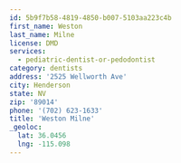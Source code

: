 ```yaml
---
id: 5b9f7b58-4819-4850-b007-5103aa223c4b
first_name: Weston
last_name: Milne
license: DMD
services:
  - pediatric-dentist-or-pedodontist
category: dentists
address: '2525 Wellworth Ave'
city: Henderson
state: NV
zip: '89014'
phone: '(702) 623-1633'
title: 'Weston Milne'
_geoloc:
  lat: 36.0456
  lng: -115.098
---
```

